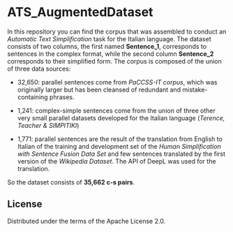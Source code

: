 # ATS_AugmentedDataset

In this repository you can find the corpus that was assembled to conduct an *Automatic Text Simplification* task for the Italian language. 
The dataset consists of two columns, the first named **Sentence_1**, corresponds to sentences in the complex format, while the second column **Sentence_2** corresponds to their simplified form. 
The corpus is composed of the union of three data sources: 

- 32,650: parallel sentences come from *PaCCSS-IT corpus*, which was originally larger but has been cleansed of redundant and mistake-containing phrases. 

- 1,241: complex-simple sentences come from the union of three other very small parallel datasets developed for the Italian language (*Terence, Teacher & SIMPITIKI*)

- 1,771: parallel sentences are the result of the translation from English to Italian of the training and development set of the *Human Simplification with Sentence Fusion Data Set* and few sentences translated by the first version of the *Wikipedia Dataset*. The API of DeepL was used for the translation.

So the dataset consists of **35,662 c-s pairs**.

## License

Distributed under the terms of the Apache License 2.0.
